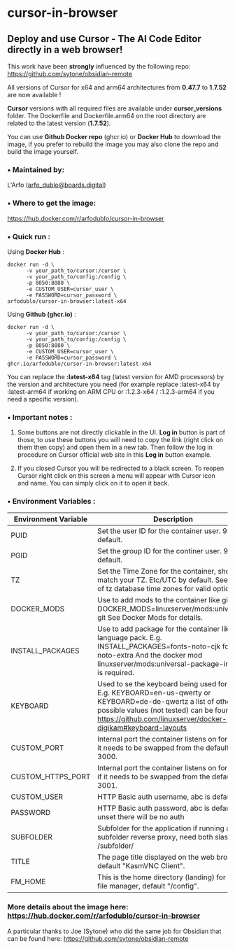# cursor-in-browser
## Deploy and use **Cursor - The AI Code Editor** directly in a **web browser**!

This work have been **strongly** influenced by the following repo: https://github.com/sytone/obsidian-remote

All versions of Cursor for x64 and arm64 architectures from **0.47.7** to **1.7.52** are now available !

**Cursor** versions with all required files are available under **cursor_versions** folder. The Dockerfile and Dockerfile.arm64 on the root directory are related to the latest version (**1.7.52**).

You can use **Github Docker repo** (ghcr.io) or **Docker Hub** to download the image, if you prefer to rebuild the image you may also clone the repo and build the image yourself.

### **• Maintained by:**

L'Arfo (arfo_dublo@boards.digital)⁠

### **• Where to get the image:**

https://hub.docker.com/r/arfodublo/cursor-in-browser

### **• Quick run :** 

Using **Docker Hub** :

```
docker run -d \
      -v your_path_to/cursor:/cursor \
      -v your_path_to/config:/config \
      -p 8050:8080 \
      -e CUSTOM_USER=cursor_user \
      -e PASSWORD=cursor_password \
arfodublo/cursor-in-browser:latest-x64
```

Using **Github (ghcr.io)** :

```
docker run -d \
      -v your_path_to/cursor:/cursor \
      -v your_path_to/config:/config \
      -p 8050:8080 \
      -e CUSTOM_USER=cursor_user \
      -e PASSWORD=cursor_password \
ghcr.io/arfodublo/cursor-in-browser:latest-x64
```

You can replace the **:latest-x64** tag (latest version for AMD processors) by the version and architecture you need (for example replace :latest-x64 by :latest-arm64 if working on ARM CPU or :1.2.3-x64 / :1.2.3-arm64 if you need a specific version).

### **• Important notes :**

1. Some buttons are not directly clickable in the UI. **Log in** button is part of those, to use these buttons you will need to copy the link (right click on them then copy) and open them in a new tab. Then follow the log in procedure on Cursor official web site in this **Log in** button example.

2. If you closed Cursor you will be redirected to a black screen. To reopen Cursor right click on this screen a menu will appear with Cursor icon and name. You can simply click on it to open it back.

### **• Environment Variables :** 

|Environment Variable |	Description|
|---|---|
|PUID|	Set the user ID for the container user. 911 by default.|
|PGID|	Set the group ID for the continer user. 911 by default.|
|TZ|	Set the Time Zone for the container, should match your TZ. Etc/UTC by default. See List of tz database time zones for valid options.|
|DOCKER_MODS|	Use to add mods to the container like git. E.g. DOCKER_MODS=linuxserver/mods:universal-git See Docker Mods for details.|
|INSTALL_PACKAGES|	Use to add package for the container like language pack. E.g. INSTALL_PACKAGES=fonts-noto-cjk fonts-noto-extra And the docker mod linuxserver/mods:universal-package-install is required.|
|KEYBOARD|	Used to se the keyboard being used for input. E.g. KEYBOARD=en-us-qwerty or KEYBOARD=de-de-qwertz a list of other possible values (not tested) can be found at https://github.com/linuxserver/docker-digikam#keyboard-layouts|
|CUSTOM_PORT|	Internal port the container listens on for http if it needs to be swapped from the default 3000.|
|CUSTOM_HTTPS_PORT|	Internal port the container listens on for https if it needs to be swapped from the default 3001.|
|CUSTOM_USER|	HTTP Basic auth username, abc is default.|
|PASSWORD|	HTTP Basic auth password, abc is default. If unset there will be no auth|
|SUBFOLDER|	Subfolder for the application if running a subfolder reverse proxy, need both slashes IE /subfolder/|
|TITLE|	The page title displayed on the web browser, default "KasmVNC Client".|
|FM_HOME|	This is the home directory (landing) for the file manager, default "/config".|

### More details about the image here: https://hub.docker.com/r/arfodublo/cursor-in-browser

A particular thanks to Joe (Sytone) who did the same job for Obsidian that can be found here: https://github.com/sytone/obsidian-remote

